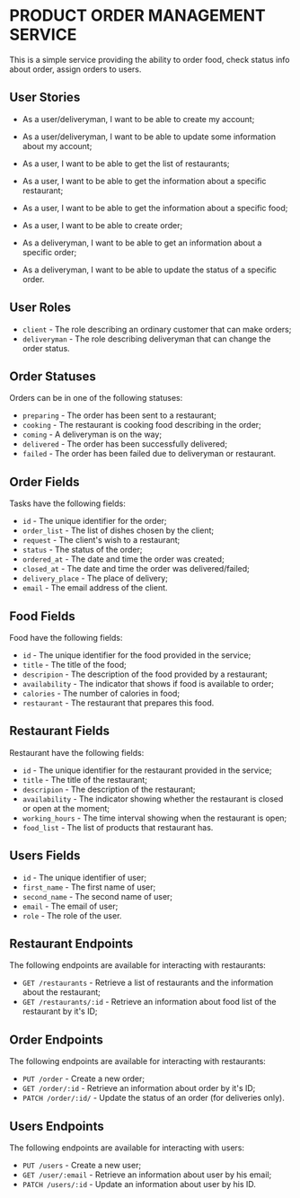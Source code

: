 # PRODUCT ORDER MANAGEMENT SERVICE

This is a simple service providing the ability to order food, check status info about order, assign orders to users.

## User Stories

- As a user/deliveryman, I want to be able to create my account;
- As a user/deliveryman, I want to be able to update some information about my account;

- As a user, I want to be able to get the list of restaurants;
- As a user, I want to be able to get the information about a specific restaurant;
- As a user, I want to be able to get the information about a specific food;
- As a user, I want to be able to create order;

- As a deliveryman, I want to be able to get an information about a specific order;
- As a deliveryman, I want to be able to update the status of a specific order.

## User Roles

- `client` - The role describing an ordinary customer that can make orders;
- `deliveryman` - The role describing deliveryman that can change the order status.

## Order Statuses

Orders can be in one of the following statuses:

- `preparing` - The order has been sent to a restaurant;
- `cooking` - The restaurant is cooking food describing in the order;
- `coming` - A deliveryman is on the way;
- `delivered` - The order has been successfully delivered;
- `failed` - The order has been failed due to deliveryman or restaurant.

## Order Fields

Tasks have the following fields:

- `id` - The unique identifier for the order;
- `order_list` - The list of dishes chosen by the client;
- `request` - The client's wish to a restaurant;
- `status` - The status of the order;
- `ordered_at` - The date and time the order was created;
- `closed_at` - The date and time the order was delivered/failed;
- `delivery_place` - The place of delivery;
- `email` - The email address of the client.

## Food Fields

Food have the following fields:

- `id` - The unique identifier for the food provided in the service;
- `title` - The title of the food;
- `descripion` - The description of the food provided by a restaurant;
- `availability` - The indicator that shows if food is available to order;
- `calories` - The number of calories in food;
- `restaurant` - The restaurant that prepares this food.

## Restaurant Fields

Restaurant have the following fields:

- `id` - The unique identifier for the restaurant provided in the service;
- `title` - The title of the restaurant;
- `descripion` - The description of the restaurant;
- `availability` - The indicator showing whether the restaurant is closed or open at the moment;
- `working_hours` - The time interval showing when the restaurant is open;
- `food_list` - The list of products that restaurant has.

## Users Fields

- `id` - The unique identifier of user;
- `first_name` - The first name of user;
- `second_name` - The second name of user;
- `email` - The email of user;
- `role` - The role of the user.

## Restaurant Endpoints

The following endpoints are available for interacting with restaurants:

- `GET /restaurants` - Retrieve a list of restaurants and the information about the restaurant;
- `GET /restaurants/:id` - Retrieve an information about food list of the restaurant by it's ID;

## Order Endpoints

The following endpoints are available for interacting with restaurants:

- `PUT /order` - Create a new order;
- `GET /order/:id` - Retrieve an information about order by it's ID;
- `PATCH /order/:id/` - Update the status of an order (for deliveries only).

## Users Endpoints

The following endpoints are available for interacting with users:

- `PUT /users` - Create a new user;
- `GET /user/:email` - Retrieve an information about user by his email;
- `PATCH /users/:id` - Update an information about user by his ID.
